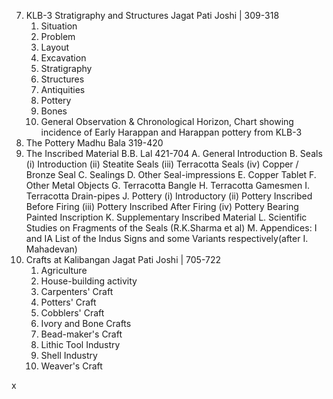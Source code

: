 7. KLB-3 Stratigraphy and Structures                Jagat Pati Joshi | 309-318
   1. Situation
   2. Problem
   3. Layout
   4. Excavation
   5. Stratigraphy
   6. Structures
   7. Antiquities
   8. Pottery
   9. Bones
   10. General Observation & Chronological Horizon,
       Chart showing incidence of Early Harappan and
       Harappan pottery from KLB-3                        
8. The Pottery                                            Madhu Bala   319-420
9. The Inscribed Material                                 B.B. Lal     421-704
   A. General Introduction
   B. Seals
      (i) Introduction
      (ii) Steatite Seals
      (iii) Terracotta Seals
      (iv) Copper / Bronze Seal
   C. Sealings
   D. Other Seal-impressions
   E. Copper Tablet
   F. Other Metal Objects
   G. Terracotta Bangle
   H. Terracotta Gamesmen
   I. Terracotta Drain-pipes
   J. Pottery
      (i) Introductory
      (ii) Pottery Inscribed Before Firing
      (iii) Pottery Inscribed After Firing
      (iv) Pottery Bearing Painted Inscription
   K. Supplementary Inscribed Material
   L. Scientific Studies on Fragments of the Seals (R.K.Sharma et al)
   M. Appendices: I and IA List of the Indus Signs and some Variants
                  respectively(after I. Mahadevan)
10. Crafts at Kalibangan                            Jagat Pati Joshi | 705-722
    1. Agriculture
    2. House-building activity
    3. Carpenters' Craft
    4. Potters' Craft
    5. Cobblers' Craft
    6. Ivory and Bone Crafts
    7. Bead-maker's Craft
    8. Lithic Tool Industry
    9. Shell Industry
    10. Weaver's Craft

x